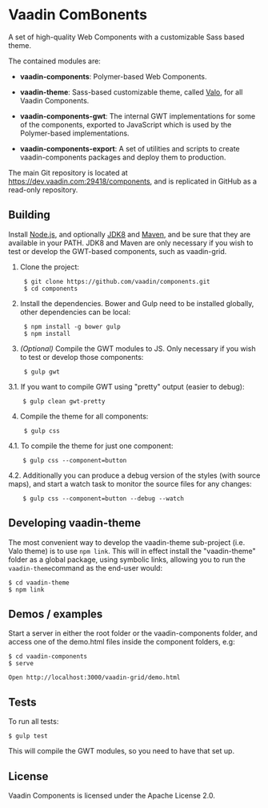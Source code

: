 # Vaadin ComBonents

A set of high-quality Web Components with a customizable Sass based theme.

The contained modules are:

- **vaadin-components**:
  Polymer-based Web Components.

- **vaadin-theme**:
  Sass-based customizable theme, called [Valo](https://vaadin.com/valo),
  for all Vaadin Components.

- **vaadin-components-gwt**:
  The internal GWT implementations for some of the components,
  exported to JavaScript which is used by the Polymer-based implementations.

- **vaadin-components-export**:
  A set of utilities and scripts to create vaadin-components packages and
  deploy them to production.

The main Git repository is located at https://dev.vaadin.com:29418/components,
and is replicated in GitHub as a read-only repository.


## Building

Install [Node.js](http://nodejs.org), and optionally
[JDK8](http://www.oracle.com/technetwork/java/javase/downloads/index.html)
and [Maven](http://maven.apache.org/download.cgi), and be sure that they are
available in your PATH. JDK8 and Maven are only necessary if you wish to test
or develop the GWT-based components, such as vaadin-grid.

1. Clone the project:

        $ git clone https://github.com/vaadin/components.git
        $ cd components

2. Install the dependencies. Bower and Gulp need to be installed
globally, other dependencies can be local:

        $ npm install -g bower gulp
        $ npm install

3. *(Optional)* Compile the GWT modules to JS. Only necessary if you wish
to test or develop those components:

        $ gulp gwt

  3.1. If you want to compile GWT using "pretty" output (easier to debug):

        $ gulp clean gwt-pretty

4. Compile the theme for all components:

        $ gulp css

  4.1. To compile the theme for just one component:

        $ gulp css --component=button

  4.2. Additionally you can produce a debug version of the styles (with
  source maps), and start a watch task to monitor the source files for
  any changes:

        $ gulp css --component=button --debug --watch

## Developing vaadin-theme

The most convenient way to develop the vaadin-theme sub-project (i.e. Valo theme) is to use `npm link`. This will in effect install the "vaadin-theme"
folder as a global package, using symbolic links, allowing you to run the `vaadin-theme`command as the end-user would:

    $ cd vaadin-theme
    $ npm link

## Demos / examples

Start a server in either the root folder or the vaadin-components folder,
and access one of the demo.html files inside the component folders, e.g:

    $ cd vaadin-components
    $ serve

    Open http://localhost:3000/vaadin-grid/demo.html


## Tests

To run all tests:

    $ gulp test

This will compile the GWT modules, so you need to have that set up.


## License

Vaadin Components is licensed under the Apache License 2.0.
